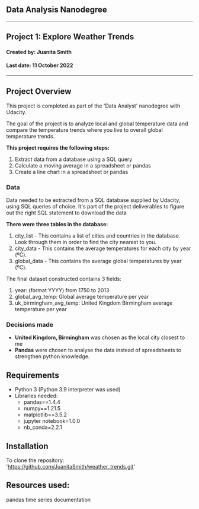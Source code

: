 ## Data Analysis Nanodegree

---
## Project 1: Explore Weather Trends
#### Created by: Juanita Smith
#### Last date: 11 October 2022

---

## Project Overview
This project is completed as part of the 'Data Analyst' nanodegree with Udacity. 

The goal of the project is to analyze local and global temperature data and compare the temperature trends where you live to overall global temperature trends.

**This project requires the following steps:**

1. Extract data from a database using a SQL query
2. Calculate a moving average in a spreadsheet or pandas
3. Create a line chart in a spreadsheet or pandas


### Data

Data needed to be extracted from a SQL database supplied by Udacity, using SQL queries of choice.
It's part of the project deliverables to figure out the right SQL statement to download the data  

**There were three tables in the database:**
1. city_list - This contains a list of cities and countries in the database. Look through them in order to find the city nearest to you.
2. city_data - This contains the average temperatures for each city by year (ºC).
3. global_data - This contains the average global temperatures by year (ºC).

The final dataset constructed contains 3 fields:
1. year: (format YYYY) from 1750 to 2013
2. global_avg_temp: Global average temperature per year
3. uk_birmingham_avg_temp: United Kingdom Birmingham average temperature per year


### Decisions made

- **United Kingdom, Birmingham** was chosen as the local city closest to me
- **Pandas** were chosen to analyse the data instead of spreadsheets to strengthen python knowledge.

## Requirements
- Python 3 (Python 3.9 interpreter was used)
- Libraries needed:
    - pandas==1.4.4
    - numpy==1.21.5
    - matplotlib==3.5.2
    - jupyter notebook=1.0.0
    - nb_conda=2.2.1


## Installation

To clone the repository: 'https://github.com/JuanitaSmith/weather_trends.git'


## Resources used:

pandas time series documentation

